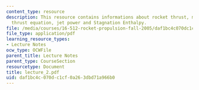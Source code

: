 ```yaml
---
content_type: resource
description: This resource contains informations about rocket thrust, momentum balance,
  thrust equation, jet power and Stagnation Enthalpy.
file: /media/courses/16-512-rocket-propulsion-fall-2005/daf1bc4c070dc1cf0a263dbd71a966b0_lecture_2.pdf
file_type: application/pdf
learning_resource_types:
- Lecture Notes
ocw_type: OCWFile
parent_title: Lecture Notes
parent_type: CourseSection
resourcetype: Document
title: lecture_2.pdf
uid: daf1bc4c-070d-c1cf-0a26-3dbd71a966b0
---
```

